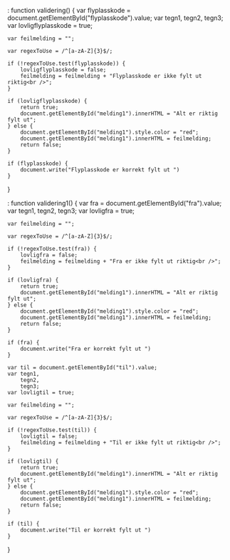 : function validering() {
    var flyplasskode = document.getElementById("flyplasskode").value;
    var tegn1,
        tegn2,
        tegn3;
    var lovligflyplasskode = true;

    var feilmelding = "";

    var regexToUse = /^[a-zA-Z]{3}$/;

    if (!regexToUse.test(flyplasskode)) {
        lovligflyplasskode = false;
        feilmelding = feilmelding + "Flyplasskode er ikke fylt ut riktig<br />";
    }

    if (lovligflyplasskode) {
        return true;
        document.getElementById("melding1").innerHTML = "Alt er riktig fylt ut";
    } else {
        document.getElementById("melding1").style.color = "red";
        document.getElementById("melding1").innerHTML = feilmelding;
        return false;
    }

    if (flyplasskode) {
        document.write("Flyplasskode er korrekt fylt ut ")
    }
  }


: function validering1() {
    var fra = document.getElementById("fra").value;
    var tegn1,
        tegn2,
        tegn3;
    var lovligfra = true;

    var feilmelding = "";

    var regexToUse = /^[a-zA-Z]{3}$/;

    if (!regexToUse.test(fra)) {
        lovligfra = false;
        feilmelding = feilmelding + "Fra er ikke fylt ut riktig<br />";
    }

    if (lovligfra) {
        return true;
        document.getElementById("melding1").innerHTML = "Alt er riktig fylt ut";
    } else {
        document.getElementById("melding1").style.color = "red";
        document.getElementById("melding1").innerHTML = feilmelding;
        return false;
    }

    if (fra) {
        document.write("Fra er korrekt fylt ut ")
    }

    var til = document.getElementById("til").value;
    var tegn1,
        tegn2,
        tegn3;
    var lovligtil = true;

    var feilmelding = "";

    var regexToUse = /^[a-zA-Z]{3}$/;

    if (!regexToUse.test(til)) {
        lovligtil = false;
        feilmelding = feilmelding + "Til er ikke fylt ut riktig<br />";
    }

    if (lovligtil) {
        return true;
        document.getElementById("melding1").innerHTML = "Alt er riktig fylt ut";
    } else {
        document.getElementById("melding1").style.color = "red";
        document.getElementById("melding1").innerHTML = feilmelding;
        return false;
    }

    if (til) {
        document.write("Til er korrekt fylt ut ")
    }
}
